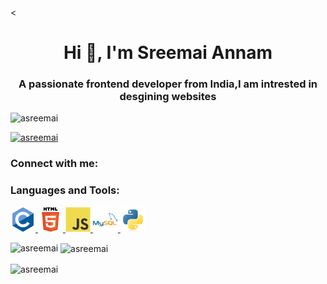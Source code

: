 <<h1 align="center">Hi 👋, I'm Sreemai Annam</h1>
<h3 align="center">A passionate frontend developer from India,I am intrested in desgining websites</h3>

<p align="left"> <img src="https://komarev.com/ghpvc/?username=asreemai&label=Profile%20views&color=0e75b6&style=flat" alt="asreemai" /> </p>

<p align="left"> <a href="https://github.com/ryo-ma/github-profile-trophy"><img src="https://github-profile-trophy.vercel.app/?username=asreemai" alt="asreemai" /></a> </p>

<h3 align="left">Connect with me:</h3>
<p align="left">
</p>

<h3 align="left">Languages and Tools:</h3>
<p align="left"> <a href="https://www.cprogramming.com/" target="_blank" rel="noreferrer"> <img src="https://raw.githubusercontent.com/devicons/devicon/master/icons/c/c-original.svg" alt="c" width="40" height="40"/> </a> <a href="https://www.w3.org/html/" target="_blank" rel="noreferrer"> <img src="https://raw.githubusercontent.com/devicons/devicon/master/icons/html5/html5-original-wordmark.svg" alt="html5" width="40" height="40"/> </a> <a href="https://developer.mozilla.org/en-US/docs/Web/JavaScript" target="_blank" rel="noreferrer"> <img src="https://raw.githubusercontent.com/devicons/devicon/master/icons/javascript/javascript-original.svg" alt="javascript" width="40" height="40"/> </a> <a href="https://www.mysql.com/" target="_blank" rel="noreferrer"> <img src="https://raw.githubusercontent.com/devicons/devicon/master/icons/mysql/mysql-original-wordmark.svg" alt="mysql" width="40" height="40"/> </a> <a href="https://www.python.org" target="_blank" rel="noreferrer"> <img src="https://raw.githubusercontent.com/devicons/devicon/master/icons/python/python-original.svg" alt="python" width="40" height="40"/> </a> </p>

<p><img align="left" src="https://github-readme-stats.vercel.app/api/top-langs?username=asreemai&show_icons=true&locale=en&layout=compact" alt="asreemai" /></p>

<p>&nbsp;<img align="center" src="https://github-readme-stats.vercel.app/api?username=asreemai&show_icons=true&locale=en" alt="asreemai" /></p>

<p><img align="center" src="https://github-readme-streak-stats.herokuapp.com/?user=asreemai&" alt="asreemai" /></p>

